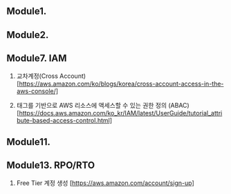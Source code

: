 ## Module1.

## Module2.

## Module7. IAM

1. 교차계정(Cross Account) [https://aws.amazon.com/ko/blogs/korea/cross-account-access-in-the-aws-console/]

2. 태그를 기반으로 AWS 리소스에 액세스할 수 있는 권한 정의 (ABAC) [https://docs.aws.amazon.com/ko_kr/IAM/latest/UserGuide/tutorial_attribute-based-access-control.html]

## Module11. 

## Module13. RPO/RTO

1. Free Tier 계정 생성 [https://aws.amazon.com/account/sign-up]

